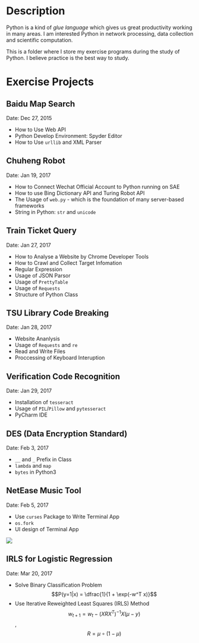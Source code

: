 # Description

Python is a kind of *glue language* which gives us great productivity working in many areas. I am interested Python in network processing, data collection and scientific computation.

This is a folder where I store my exercise programs during the study of Python. I believe practice is the best way to study.

# Exercise Projects

## Baidu Map Search

Date: Dec 27, 2015

* How to Use Web API
* Python Develop Environment: Spyder Editor
* How to Use ``urllib`` and XML Parser

## Chuheng Robot
Date: Jan 19, 2017

* How to Connect Wechat Official Account to Python running on SAE
* How to use Bing Dictionary API and Turing Robot API
* The Usage of ``web.py`` - which is the foundation of many server-based frameworks
* String in Python: ``str`` and ``unicode``

## Train Ticket Query
Date: Jan 27, 2017

* How to Analyse a Website by Chrome Developer Tools
* How to Crawl and Collect Target Infomation
* Regular Expression
* Usage of JSON Parsor
* Usage of ``PrettyTable``
* Usage of ``Requests``
* Structure of Python Class

## TSU Library Code Breaking
Date: Jan 28, 2017

* Website Ananlysis
* Usage of ``Requests`` and ``re``
* Read and Write Files
* Proccessing of Keyboard Interuption

## Verification Code Recognition
Date: Jan 29, 2017

* Installation of ``tesseract``
* Usage of ``PIL``/``Pillow`` and ``pytesseract``
* PyCharm IDE

## DES (Data Encryption Standard)
Date: Feb 3, 2017

* ``__`` and ``_`` Prefix in Class
* ``lambda`` and ``map``
* ``bytes`` in Python3 

## NetEase Music Tool
Date: Feb 5, 2017

* Use ``curses`` Package to Write Terminal App
* ``os.fork``
* UI design of Terminal App

![](./Netease_Music/snampshot.gif)

## IRLS for Logistic Regression
Date: Mar 20, 2017

* Solve Binary Classification Problem $$P(y=1|x) = \dfrac{1}{1 + \exp(-w^T x)}$$
* Use Iterative Reweighted Least Squares (IRLS) Method $$w_{t+1} = w_t - (X R X^T)^{-1} X (\mu-y)$$, $$R = \mu \circ (1-\mu)$$
